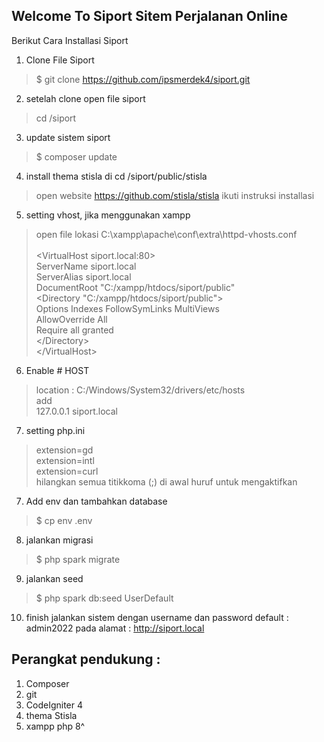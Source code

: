 ## Welcome To Siport Sitem Perjalanan Online

Berikut Cara Installasi Siport
1. Clone File Siport 
> $ git clone https://github.com/ipsmerdek4/siport.git

2. setelah clone open file siport 
> cd /siport

3. update sistem siport 
> $ composer update

4. install thema stisla di cd /siport/public/stisla
> open website https://github.com/stisla/stisla ikuti instruksi installasi

5. setting vhost, jika menggunakan xampp
> open file lokasi C:\xampp\apache\conf\extra\httpd-vhosts.conf
<br><br>
<VirtualHost siport.local&#58;80> <br>
&#32;&#32;&#32;ServerName siport.local <br>
&#32;&#32;&#32;ServerAlias siport.local <br>
&#32;&#32;&#32;DocumentRoot "C:/xampp/htdocs/siport/public" <br>
&#32;&#32;&#32;<Directory "C:/xampp/htdocs/siport/public"> <br>
&#32;&#32;&#32;&#32;&#32;Options Indexes FollowSymLinks MultiViews <br>
&#32;&#32;&#32;&#32;&#32;AllowOverride All<br>
&#32;&#32;&#32;&#32;&#32;Require all granted <br>
&#32;&#32;&#32;<&#47;Directory> <br>
<&#47;VirtualHost> <br>

6. Enable # HOST
> location : C:/Windows/System32/drivers/etc/hosts <br>
> add <br>
> 127.0.0.1 siport.local

7. setting php.ini
> extension=gd <br>
> extension=intl<br>
> extension=curl<br>
> hilangkan semua titikkoma (;) di awal huruf untuk mengaktifkan


7. Add env dan tambahkan database
> $ cp env .env

8. jalankan migrasi
> $ php spark migrate

9. jalankan seed
> $ php spark db:seed UserDefault

10. finish jalankan sistem dengan username dan password default : admin2022 pada alamat : http://siport.local



## Perangkat pendukung :

1. Composer
2. git
3. CodeIgniter 4
4. thema Stisla
5. xampp php 8^


